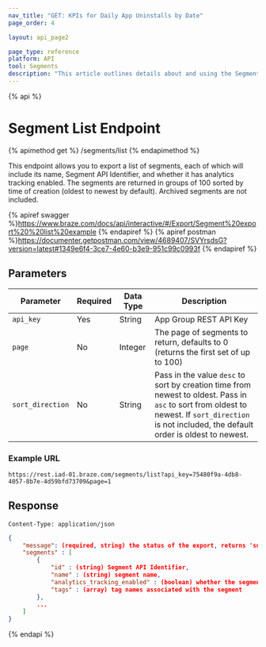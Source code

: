 ```yaml
---
nav_title: "GET: KPIs for Daily App Uninstalls by Date"
page_order: 4

layout: api_page2

page_type: reference
platform: API
tool: Segments
description: "This article outlines details about and using the Segments List endpoint to export a list of available Segments."
---
```


{% api %}

# Segment List Endpoint

{% apimethod get %}
/segments/list
{% endapimethod %}

This endpoint allows you to export a list of segments, each of which will include its name, Segment API Identifier, and whether it has analytics tracking enabled. The segments are returned in groups of 100 sorted by time of creation (oldest to newest by default). Archived segments are not included.

{% apiref swagger %}https://www.braze.com/docs/api/interactive/#/Export/Segment%20export%20%20list%20example {% endapiref %}
{% apiref postman %}https://documenter.getpostman.com/view/4689407/SVYrsdsG?version=latest#1349e6f4-3ce7-4e60-b3e9-951c99c0993f {% endapiref %}

## Parameters

| Parameter| Required | Data Type | Description |
| -------- | -------- | --------- | ----------- |
| `api_key` | Yes | String    | App Group REST API Key |
| `page` | No | Integer   | The page of segments to return, defaults to 0 (returns the first set of up to 100) |
| `sort_direction` | No | String | Pass in the value `desc` to sort by creation time from newest to oldest. Pass in `asc` to sort from oldest to newest. If `sort_direction` is not included, the default order is oldest to newest. |

### Example URL
`https://rest.iad-01.braze.com/segments/list?api_key=75480f9a-4db8-4057-8b7e-4d59bfd73709&page=1`

## Response

`Content-Type: application/json`

```json
{
    "message": (required, string) the status of the export, returns 'success' when completed without errors,
    "segments" : [
        {
            "id" : (string) Segment API Identifier,
            "name" : (string) segment name,
            "analytics_tracking_enabled" : (boolean) whether the segment has analytics tracking enabled,
            "tags" : (array) tag names associated with the segment
        },
        ...
    ]
}
```

{% endapi %}
